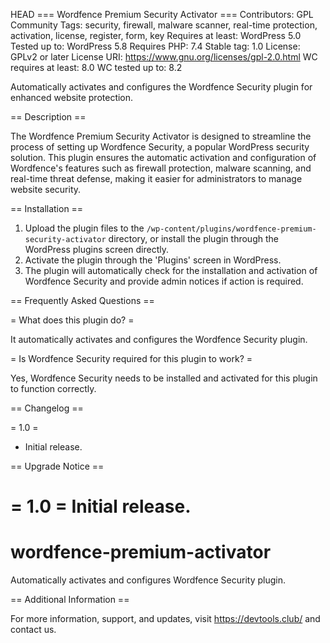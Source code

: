 HEAD
=== Wordfence Premium Security Activator ===
Contributors: GPL Community
Tags: security, firewall, malware scanner, real-time protection, activation, license, register, form, key
Requires at least: WordPress 5.0
Tested up to: WordPress 5.8
Requires PHP: 7.4
Stable tag: 1.0
License: GPLv2 or later
License URI: https://www.gnu.org/licenses/gpl-2.0.html
WC requires at least: 8.0
WC tested up to: 8.2

Automatically activates and configures the Wordfence Security plugin for enhanced website protection.

== Description ==

The Wordfence Premium Security Activator is designed to streamline the process of setting up Wordfence Security, a popular WordPress security solution. This plugin ensures the automatic activation and configuration of Wordfence's features such as firewall protection, malware scanning, and real-time threat defense, making it easier for administrators to manage website security.

== Installation ==

1. Upload the plugin files to the `/wp-content/plugins/wordfence-premium-security-activator` directory, or install the plugin through the WordPress plugins screen directly.
2. Activate the plugin through the 'Plugins' screen in WordPress.
3. The plugin will automatically check for the installation and activation of Wordfence Security and provide admin notices if action is required.

== Frequently Asked Questions ==

= What does this plugin do? =

It automatically activates and configures the Wordfence Security plugin.

= Is Wordfence Security required for this plugin to work? =

Yes, Wordfence Security needs to be installed and activated for this plugin to function correctly.

== Changelog ==

= 1.0 =
* Initial release.

== Upgrade Notice ==

= 1.0 =
Initial release.
=======
# wordfence-premium-activator
Automatically activates and configures Wordfence Security plugin.

== Additional Information ==

For more information, support, and updates, visit https://devtools.club/ and contact us.
